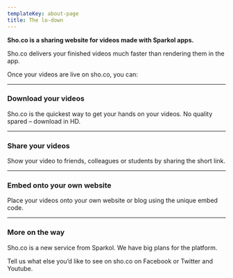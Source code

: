 ```yaml
---
templateKey: about-page
title: The lo-down
---
```

**Sho.co is a sharing website for videos made with Sparkol apps.**

Sho.co delivers your finished videos much faster than rendering them in the app.

Once your videos are live on sho.co, you can:

<hr>

### **Download your videos**

Sho.co is the quickest way to get your hands on your videos. No quality spared – download in HD.

<hr>

### **Share your videos**

Show your video to friends, colleagues or students by sharing the short link.

<hr>

### **Embed onto your own website**

Place your videos onto your own website or blog using the unique embed code.

<hr>

### **More on the way**

Sho.co is a new service from Sparkol. We have big plans for the platform.

Tell us what else you’d like to see on sho.co on Facebook or Twitter and Youtube.
